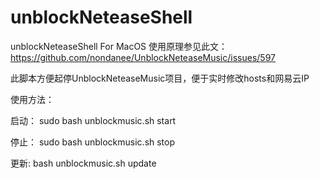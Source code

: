 # unblockNeteaseShell
unblockNeteaseShell For MacOS
使用原理参见此文：
https://github.com/nondanee/UnblockNeteaseMusic/issues/597

此脚本方便起停UnblockNeteaseMusic项目，便于实时修改hosts和网易云IP

使用方法：

启动：
sudo bash unblockmusic.sh start

停止：
sudo bash unblockmusic.sh stop

更新:
bash unblockmusic.sh update

